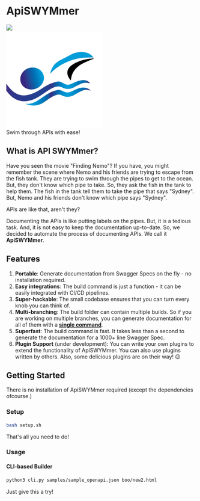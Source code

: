 # ApiSWYMmer

<p align="center">
<div>
<a href="https://app.codacy.com/gh/anuran-roy/ApiSWYMMer/dashboard?utm_source=gh&utm_medium=referral&utm_content=&utm_campaign=Badge_grade"><img src="https://app.codacy.com/project/badge/Grade/9141ebebf4664ca79c4ee3f187ddebef"/></a>
</div>
<img src="./assets/apiswymmer-logo.png" />
<div>Swim through APIs with ease!</div>
</p>

## What is API SWYMmer?

Have you seen the movie "Finding Nemo"? If you have, you might remember the scene where Nemo and his friends are trying to escape from the fish tank. They are trying to swim through the pipes to get to the ocean. But, they don't know which pipe to take. So, they ask the fish in the tank to help them. The fish in the tank tell them to take the pipe that says "Sydney". But, Nemo and his friends don't know which pipe says "Sydney".

APIs are like that, aren't they?

Documenting the APIs is like putting labels on the pipes. But, it is a tedious task. And, it is not easy to keep the documentation up-to-date. So, we decided to automate the process of documenting APIs. We call it **ApiSWYMmer**.

## Features

1. **Portable**: Generate documentation from Swagger Specs on the fly - no installation required.
2. **Easy integrations**: The build command is just a function - it can be easily integrated with CI/CD pipelines.
3. **Super-hackable**: The small codebase ensures that you can turn every knob you can think of.
4. **Multi-branching**: The build folder can contain multiple builds. So if you are working on multiple branches, you can generate documentation for all of them with a [**single command**](#builder_command).
5. **Superfast**: The build command is fast. It takes less than a second to generate the documentation for a 1000+ line Swagger Spec.
6. **Plugin Support** (under development): You can write your own plugins to extend the functionality of ApiSWYMmer. You can also use plugins written by others. Also, some delicious plugins are on their way! :wink:

## Getting Started

There is no installation of ApiSWYMmer required (except the dependencies ofcourse.)

### Setup

```bash
bash setup.sh
```

That's all you need to do!

### Usage

#### CLI-based Builder

<div id="builder_command" />

```bash
python3 cli.py samples/sample_openapi.json boo/new2.html
```

Just give this a try!

